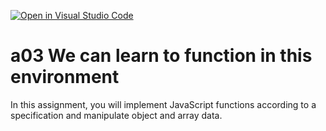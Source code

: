 [![Open in Visual Studio Code](https://classroom.github.com/assets/open-in-vscode-f059dc9a6f8d3a56e377f745f24479a46679e63a5d9fe6f495e02850cd0d8118.svg)](https://classroom.github.com/online_ide?assignment_repo_id=6282712&assignment_repo_type=AssignmentRepo)
# a03 We can learn to function in this environment
In this assignment, you will implement JavaScript functions according to a specification and manipulate object and array data.

